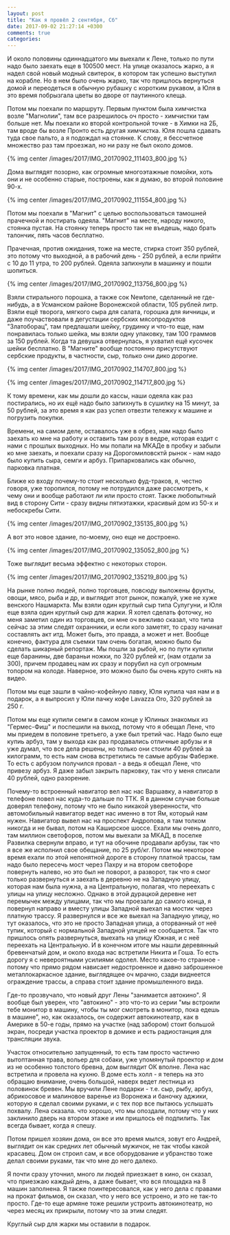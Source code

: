 ```yaml
---
layout: post
title: "Как я провёл 2 сентября, Сб"
date: 2017-09-02 21:27:14 +0300
comments: true
categories: 
---
```

И около половины одиннадцатого мы выехали к Лене, только по пути надо было заехать еще в 100500 мест. На улице оказалось жарко, а я надел свой новый модный свитерок, в котором так успешно выступил на корабле. Но в нем было очень жарко, так что пришлось вернуться домой и переодеться в обычную рубашку с коротким рукавом, а Юля в это время побрызгала цветы во дворе от паутинного клеща.

Потом мы поехали по маршруту. Первым пунктом была химчистка возле "Магнолии", там все разрешилось оч просто - химчистки там больше нет. Мы поехали ко второй контрольной точке - в Химки на 2Б, там вроде бы возле Пронто есть другая химчистка. Юля пошла сдавать туда свое пальто, а я подождал на стоянке. К слову, я бессчетное множество раз там проезжал, но ни разу не был около домов.

{% img center /images/2017/IMG_20170902_111403_800.jpg %}

Дома выглядят позорно, как огромные многоэтажные помойки, хоть они и не особенно старые, построены, как я думаю, во второй половине 90-х.

{% img center /images/2017/IMG_20170902_111554_800.jpg %}

Потом мы поехали в "Магнит" с целью воспользоваться тамошней прачечной и постирать одеяла. "Магнит" на месте, народу никого, стоянка пустая. На стоянку теперь просто так не въедешь, надо брать талончик, пять часов бесплатно.

Прачечная, против ожидания, тоже на месте, стирка стоит 350 рублей, это потому что выходной, а в рабочий день - 250 рублей, а если прийти с 10 до 11 утра, то 200 рублей. Одеяла запихнули в машинку и пошли шопиться.

{% img center /images/2017/IMG_20170902_113756_800.jpg %}

Взяли стирального порошка, а также сок Newtone, сделанный не где-нибудь, а в Усманском районе Воронежской области, 105 рублей литр. Взяли ещё творога, мягкого сыра для салата, горошка для яичницы, и даже поучаствовали в дегустации сербских мясопродуктов "Златоборац", там предлашали шейку, грудинку и что-то еще, нам понравилась только шейка, мы взяли одну упаковку, там 100 граммов за 150 рублей. Когда та девушка отвернулась, я ухватил ещё кусочек шейки бесплатно. В "Магните" вообще постоянно присутствуют сербские продукты, в частности, сыр, только они дико дорогие.

{% img center /images/2017/IMG_20170902_114707_800.jpg %}

{% img center /images/2017/IMG_20170902_114717_800.jpg %}

К тому времени, как мы дошли до кассы, наши одеяла как раз постирались, но их ещё надо было запихнуть в сушилку на 15 минут, за 50 рублей, за это время я как раз успел отвезти тележку к машине и погрузить покупки.

Времени, на самом деле, оставалось уже в обрез, нам надо было заехать ко мне на работу и оставить там розу в ведре, которая ездит с нами с прошлых выходных. Но мы попали на МКАДе в пробку и забыли ко мне заехать, и поехали сразу на Дорогомиловсктй рынок - нам надо было купить сыра, семги и арбуз. Припарковались как обычно, парковка платная.

Ближе ко входу почему-то стоит несколько фуд-траков, я, честно говоря, уже торопился, потому не потрудился даже рассмотреть, к чему они и вообще работают ли или просто стоят. Также любопытный вид в сторону Сити - сразу видны пятиэтажки, красивый дом из 50-х и небоскребы Сити.

{% img center /images/2017/IMG_20170902_135135_800.jpg %}

А вот это новое здание, по-моему, оно еще не достроено.

{% img center /images/2017/IMG_20170902_135052_800.jpg %}

Тоже выглядит весьма эффектно с некоторых сторон.

{% img center /images/2017/IMG_20170902_135219_800.jpg %}

На рынке полно людей, полно торговцев, повсюду выложены фрукты, овощи, мясо, рыба и др, и выглядит этот рынок, пожалуй, уже не хуже венского Нашмаркта. Мы взяли один круглый сыр типа Сулугуни, и Юля еще взяла один круглый сыр для жарки. Я хотел сделать фоточку, но меня заметил один из торговцев, он мне оч вежливо сказал, что типа сейчас за этим следят охранники, и если кого заметят, то сразу начинат составлять акт итд. Может быть, это правда, а может и нет. Вообще конечно, фактура для съемки там очень богатая, можно было бы сделать шикарный репортаж. Мы пошли за рыбой, но по пути купили еще баранины, две бараньи ножки, по 320 рублей кг, (нам отдали за 300), причем продавец нам их сразу и порубил на суп огромным топором на колоде. Наверное, это можно было бы очень круто снять на видео.

Потом мы еще зашли в чайно-кофейную лавку, Юля купила чая нам и в подарок, а я выпросил у Юли пачку кофе Lavazza Oro, 320 рублей за 250 г.

Потом мы еще купили семги в самом конце у Юлиных знакомых из "Гермес-Фиш" и поспешили на выход, потому что я обещал Лене, что мы приедем в половине третьего, а уже был третий час. Надо было еще купиь арбуз, там у выхода как раз продавались отличные арбузы и я уже думал, что все дела решены, но только они стоили 40 рублей за килограмм, то есть нам снова встретились те самые арбузы Фаберже. То есть с арбузом получился провал - а ведь я обещал Лене, что привезу арбуз. Я даже забыл закрыть парковку, так что у меня списали 40 рублей, одно разорение.

Почему-то встроенный навигатор вел нас нас Варшавку, а навигатор в телефоне повел нас куда-то дальше по ТТК. Я в данном случае больше доверял телефону, потому что не было никакой уверенности, что автомобильный навигатор ведет нас именно в тот Ям, который нам нужен. Навигатор вывел нас на проспект Андропова, я там толком никогда и не бывал, потом на Каширское шоссе. Ехали мы очень долго, там миллион светофоров, потом мы выехали за МКАД, в поселке Развилка свернули вправо, и тут на обочине продавали арбузы, так что я все же исполнил свое обещание, по 25 руб/кг. Потом мы некоторое время ехали по этой непонятной дороге в сторону платной трассы, там надо было пересечь мост через Пахру и на втором светофоре повернуть налево, но это был не поворот, а разворот, так что я смог только развернуться и заехать в деревню не на Западную улицу, которая нам была нужна, а на Центральную, полагая, что переехать с улицы на улицу несложно. Однако в этой дурацкой деревне нет перемычек между улицами, так что мы проезали до самого конца, я повернул направо и вместу улицы Западной выехал на мостик через платную трассу. Я развернулся и все же выехал на Западную улицу, но тут оказалось, что это не просто Западная улица, а оторванный от неё тупик, который с нормальной Западной улицей не сообщается. Так что пришлось опять развернуться, выехать на улицу Южная, и с неё переехать на Центральную. И в конечном итоге мы нашли деревянный бревенчатый дом, и около входа нас встретили Никита и Гоша. То есть дорогу я с невероятными усилиями одолел. Место какое-то странное - потому что прямо рядом нависает недостроенное и давно заброшенное металлокаркасное здание, выглядящее оч мрачно, сзади виднеется ограждение трассы, а справа стоит здание промышленного вида.

Где-то прозвучало, что новый друг Лены "занимается автокино". Я вообще был уверен, что "автокино" - это что-то из серии "мы встроили тебе монитор в машину, чтобы ты мог смотреть в монитор, пока едешь в машине", но, как оказалось, он содержит автокинотеатр, как в Америке в 50-е годы, прямо на участке (над забором) стоит большой экран, посреди участка проектор в домике и есть радиостанция для трансляции звука.

Участок относительно запущенный, то есть там просто частично вытоптанная трава, вольер для собаки, уже упомянутый проектор и дом из не особенно толстого бревна, дом выглядит ОК вполне. Лена нас встретила и провела на кухню. В доме есть холл - я теперь на это обращаю внимание, очень большой, наверх ведет лестница из половинок бревен. Мы вручили Лене подарки - т.е. сыр, рыбу, арбуз, абрикосовое и малиновое варенье из Воронежа и баночку аджики, которую я сделал своими руками, и с тех пор все пытаюсь услышать похвалу. Лена сказала. что хорошо, что мы опоздали, потому что у них заклинило дверь на втором этаже и им пришлось её подпилить. Так всегда бывает, когда я спешу.

Потом пришел хозяин дома, он все это время мылся, зовут его Андрей, выглядит он как средних лет обычный мужичок, не так чтобы какой красавец. Дом он строил сам, и все оборудование и убранство тоже делал своими руками, так что мне до него далеко.

Я почти сразу уточнил, много ли людей приезжает в кино, он сказал, что приезжаю каждый день, а даже бывает, что вся площадка на 8 машин заполнена. Я также поинтересовался, как у него дела с правами на прокат фильмов, он сказал, что у него все устроено, и это не так-то просто. Где-то еще армяне тоже решили устроить автокинотеатр, но через месяц их прикрыли, потому что за этим следят. 

Круглый сыр для жарки мы оставили в подарок.